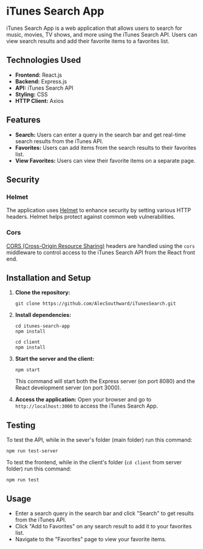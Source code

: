 # iTunes Search App

iTunes Search App is a web application that allows users to search for music, movies, TV shows, and more using the iTunes Search API. Users can view search results and add their favorite items to a favorites list.

## Technologies Used

- **Frontend:** React.js
- **Backend:** Express.js
- **API:** iTunes Search API
- **Styling:** CSS
- **HTTP Client:** Axios

## Features

- **Search:** Users can enter a query in the search bar and get real-time search results from the iTunes API.
- **Favorites:** Users can add items from the search results to their favorites list.
- **View Favorites:** Users can view their favorite items on a separate page.
## Security
### Helmet
The application uses [Helmet](https://helmetjs.github.io/) to enhance security by setting various HTTP headers. Helmet helps protect against common web vulnerabilities.

### Cors
[CORS (Cross-Origin Resource Sharing)](https://developer.mozilla.org/en-US/docs/Web/HTTP/CORS) headers are handled using the `cors` middleware to control access to the iTunes Search API from the React front end.

## Installation and Setup

1. **Clone the repository:**
   ```
   git clone https://github.com/AlecSouthward/iTunesSearch.git
   ```

2. **Install dependencies:**
   ```
   cd itunes-search-app
   npm install

   cd client
   npm install
   ```

3. **Start the server and the client:**
   ```
   npm start
   ```

   This command will start both the Express server (on port 8080) and the React development server (on port 3000).

4. **Access the application:**
   Open your browser and go to `http://localhost:3000` to access the iTunes Search App.

## Testing
To test the API, while in the sever's folder (main folder) run this command:
```
npm run test-server
```

To test the frontend, while in the client's folder (```cd client``` from server folder) run this command:
```
npm run test
```

## Usage

- Enter a search query in the search bar and click "Search" to get results from the iTunes API.
- Click "Add to Favorites" on any search result to add it to your favorites list.
- Navigate to the "Favorites" page to view your favorite items.
